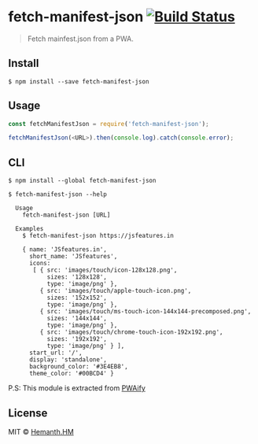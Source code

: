 # fetch-manifest-json [![Build Status](https://travis-ci.org/hemanth/fetch-manifest-json.svg?branch=master)](https://travis-ci.org/hemanth/fetch-manifest-json)

> Fetch mainfest.json from a PWA.


## Install

```
$ npm install --save fetch-manifest-json
```


## Usage

```js
const fetchManifestJson = require('fetch-manifest-json');

fetchManifestJson(<URL>).then(console.log).catch(console.error);
```

## CLI

```
$ npm install --global fetch-manifest-json
```

```
$ fetch-manifest-json --help

  Usage
    fetch-manifest-json [URL]

  Examples
    $ fetch-manifest-json https://jsfeatures.in

    { name: 'JSfeatures.in',
      short_name: 'JSfeatures',
      icons: 
       [ { src: 'images/touch/icon-128x128.png',
           sizes: '128x128',
           type: 'image/png' },
         { src: 'images/touch/apple-touch-icon.png',
           sizes: '152x152',
           type: 'image/png' },
         { src: 'images/touch/ms-touch-icon-144x144-precomposed.png',
           sizes: '144x144',
           type: 'image/png' },
         { src: 'images/touch/chrome-touch-icon-192x192.png',
           sizes: '192x192',
           type: 'image/png' } ],
      start_url: '/',
      display: 'standalone',
      background_color: '#3E4EB8',
      theme_color: '#00BCD4' } 
```

P.S: This module is extracted from [PWAify](https://github.com/vladikoff/PWAify)

## License

MIT © [Hemanth.HM](https://h3manth.com)
